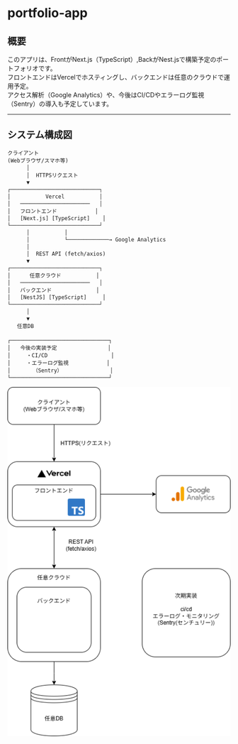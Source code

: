 # portfolio-app

## 概要

このアプリは、FrontがNext.js（TypeScript）,BackがNest.jsで構築予定のポートフォリオです。  
フロントエンドはVercelでホスティングし、バックエンドは任意のクラウドで運用予定。  
アクセス解析（Google Analytics）や、今後はCI/CDやエラーログ監視（Sentry）の導入も予定しています。

---

## システム構成図

```plaintext
クライアント
(Webブラウザ/スマホ等)
      │
      │  HTTPSリクエスト
      ▼
┌────────────────────────────┐
│           Vercel           │
│   ──────────────────────   │
│   フロントエンド            │
│   [Next.js] [TypeScript]    │
└────────────────────────────┘
      │           │
      │           └─────────────→ Google Analytics
      │
      │  REST API (fetch/axios)
      ▼
┌────────────────────────────┐
│      任意クラウド           │
│   ──────────────────────   │
│   バックエンド              │
│   [NestJS] [TypeScript]     │
└────────────────────────────┘
      │
      ▼
   任意DB

┌───────────────────────────────┐
│   今後の実装予定                │     
│     ・CI/CD                    │
│     ・エラーログ監視            │
│       （Sentry）               │
└───────────────────────────────┘
```


<img src="/architect-infomation/architect.drawio.png" alt="構成図" width="600" />